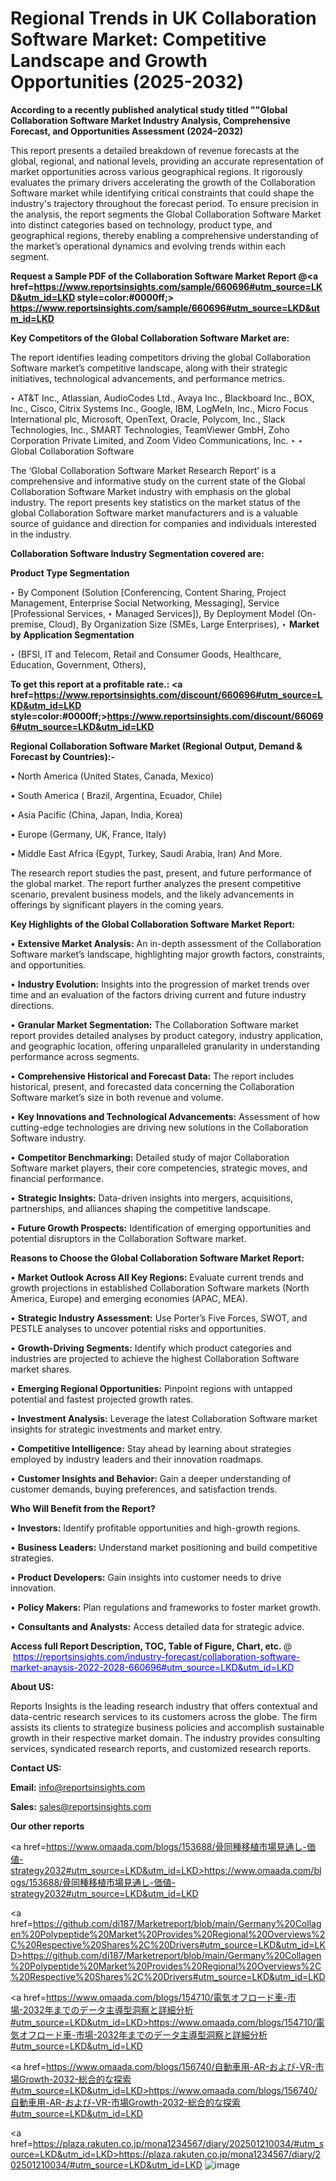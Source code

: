 # Regional Trends in UK Collaboration Software Market: Competitive Landscape and Growth Opportunities (2025-2032)

<strong>According to a recently published analytical study titled ""Global Collaboration Software Market Industry Analysis, Comprehensive Forecast, and Opportunities Assessment (2024–2032)</strong>

This report presents a detailed breakdown of revenue forecasts at the global, regional, and national levels, providing an accurate representation of market opportunities across various geographical regions. It rigorously evaluates the primary drivers accelerating the growth of the Collaboration Software market while identifying critical constraints that could shape the industry's trajectory throughout the forecast period. To ensure precision in the analysis, the report segments the Global Collaboration Software Market into distinct categories based on technology, product type, and geographical regions, thereby enabling a comprehensive understanding of the market’s operational dynamics and evolving trends within each segment.

<strong>Request a Sample PDF of the Collaboration Software Market Report </strong><strong>@<a href=https://www.reportsinsights.com/sample/660696#utm_source=LKD&utm_id=LKD style=color:#0000ff;> https://www.reportsinsights.com/sample/660696#utm_source=LKD&utm_id=LKD</a></strong></font>

<strong>Key Competitors of the Global Collaboration Software Market are:</strong>

The report identifies leading competitors driving the global Collaboration Software market’s competitive landscape, along with their strategic initiatives, technological advancements, and performance metrics.

‣ AT&T Inc., Atlassian, AudioCodes Ltd., Avaya Inc., Blackboard Inc., BOX, Inc., Cisco, Citrix Systems Inc., Google, IBM, LogMeIn, Inc., Micro Focus International plc, Microsoft, OpenText, Oracle, Polycom, Inc., Slack Technologies, Inc., SMART Technologies, TeamViewer GmbH, Zoho Corporation Private Limited, and Zoom Video Communications, Inc.
‣ 
‣ Global Collaboration Software

The ‘Global Collaboration Software Market Research Report’ is a comprehensive and informative study on the current state of the Global Collaboration Software Market industry with emphasis on the global industry. The report presents key statistics on the market status of the global Collaboration Software market manufacturers and is a valuable source of guidance and direction for companies and individuals interested in the industry.

<strong>Collaboration Software Industry Segmentation covered are:</strong>

<strong>Product Type Segmentation</strong>

‣ By Component (Solution [Conferencing, Content Sharing, Project Management, Enterprise Social Networking, Messaging], Service [Professional Services,
‣ Managed Services]), By Deployment Model (On-premise, Cloud), By Organization Size (SMEs, Large Enterprises),
‣ 
<strong>Market by Application Segmentation</strong>

‣ (BFSI, IT and Telecom, Retail and Consumer Goods, Healthcare, Education, Government, Others),

<strong>To get this report at a profitable rate.: <a href=https://www.reportsinsights.com/discount/660696#utm_source=LKD&utm_id=LKD style=color:#0000ff;>https://www.reportsinsights.com/discount/660696#utm_source=LKD&utm_id=LKD</a></strong></font>

<strong>Regional Collaboration Software Market (Regional Output, Demand &amp; Forecast by Countries):-</strong>

• North America (United States, Canada, Mexico)

• South America ( Brazil, Argentina, Ecuador, Chile)

• Asia Pacific (China, Japan, India, Korea)

• Europe (Germany, UK, France, Italy)

• Middle East Africa (Egypt, Turkey, Saudi Arabia, Iran) And More.

The research report studies the past, present, and future performance of the global market. The report further analyzes the present competitive scenario, prevalent business models, and the likely advancements in offerings by significant players in the coming years.

<strong>Key Highlights of the Global Collaboration Software Market Report:</strong>

• <strong>Extensive Market Analysis:</strong> An in-depth assessment of the Collaboration Software market’s landscape, highlighting major growth factors, constraints, and opportunities.

• <strong>Industry Evolution:</strong> Insights into the progression of market trends over time and an evaluation of the factors driving current and future industry directions.

• <strong>Granular Market Segmentation:</strong> The Collaboration Software market report provides detailed analyses by product category, industry application, and geographic location, offering unparalleled granularity in understanding performance across segments.

• <strong>Comprehensive Historical and Forecast Data:</strong> The report includes historical, present, and forecasted data concerning the Collaboration Software market’s size in both revenue and volume.

• <strong>Key Innovations and Technological Advancements:</strong> Assessment of how cutting-edge technologies are driving new solutions in the Collaboration Software industry.

• <strong>Competitor Benchmarking:</strong> Detailed study of major Collaboration Software market players, their core competencies, strategic moves, and financial performance.

• <strong>Strategic Insights:</strong> Data-driven insights into mergers, acquisitions, partnerships, and alliances shaping the competitive landscape.

• <strong>Future Growth Prospects:</strong> Identification of emerging opportunities and potential disruptors in the Collaboration Software market.

<strong>Reasons to Choose the Global Collaboration Software Market Report:</strong>

• <strong>Market Outlook Across All Key Regions:</strong> Evaluate current trends and growth projections in established Collaboration Software markets (North America, Europe) and emerging economies (APAC, MEA).

• <strong>Strategic Industry Assessment:</strong> Use Porter’s Five Forces, SWOT, and PESTLE analyses to uncover potential risks and opportunities.

• <strong>Growth-Driving Segments:</strong> Identify which product categories and industries are projected to achieve the highest Collaboration Software market shares.

• <strong>Emerging Regional Opportunities:</strong> Pinpoint regions with untapped potential and fastest projected growth rates.

• <strong>Investment Analysis:</strong> Leverage the latest Collaboration Software market insights for strategic investments and market entry.

• <strong>Competitive Intelligence:</strong> Stay ahead by learning about strategies employed by industry leaders and their innovation roadmaps.

• <strong>Customer Insights and Behavior:</strong> Gain a deeper understanding of customer demands, buying preferences, and satisfaction trends.

<strong>Who Will Benefit from the Report?</strong>

• <strong>Investors:</strong> Identify profitable opportunities and high-growth regions.

• <strong>Business Leaders:</strong> Understand market positioning and build competitive strategies.

• <strong>Product Developers:</strong> Gain insights into customer needs to drive innovation.

• <strong>Policy Makers:</strong> Plan regulations and frameworks to foster market growth.

• <strong>Consultants and Analysts:</strong> Access detailed data for strategic advice.
</ul>
<strong>Access full Report Description, TOC, Table of Figure, Chart, etc. </strong>@  <a href=https://reportsinsights.com/industry-forecast/collaboration-software-market-anaysis-2022-2028-660696#utm_source=LKD&utm_id=LKD style=color:#0000ff;>https://reportsinsights.com/industry-forecast/collaboration-software-market-anaysis-2022-2028-660696#utm_source=LKD&utm_id=LKD</a></font>

<strong><strong>About US</strong>:</strong>

Reports Insights is the leading research industry that offers contextual and data-centric research services to its customers across the globe. The firm assists its clients to strategize business policies and accomplish sustainable growth in their respective market domain. The industry provides consulting services, syndicated research reports, and customized research reports.

<strong>Contact US:</strong>

<p class=""""><b>Email:</b> <a href=mailto:info@reportsinsights.com>info@reportsinsights.com</a></p>
<p class=""""><b>Sales:</b> <a href=mailto:sales@reportsinsights.com>sales@reportsinsights.com</a></p>

<strong>Our other reports</strong>

<a href=https://www.omaada.com/blogs/153688/骨同種移植市場見通し-価値-strategy2032#utm_source=LKD&utm_id=LKD>https://www.omaada.com/blogs/153688/骨同種移植市場見通し-価値-strategy2032#utm_source=LKD&utm_id=LKD</a>

<a href=https://github.com/di187/Marketreport/blob/main/Germany%20Collagen%20Polypeptide%20Market%20Provides%20Regional%20Overviews%2C%20Respective%20Shares%2C%20Drivers#utm_source=LKD&utm_id=LKD>https://github.com/di187/Marketreport/blob/main/Germany%20Collagen%20Polypeptide%20Market%20Provides%20Regional%20Overviews%2C%20Respective%20Shares%2C%20Drivers#utm_source=LKD&utm_id=LKD</a>

<a href=https://www.omaada.com/blogs/154710/電気オフロード車-市場-2032年までのデータ主導型洞察と詳細分析#utm_source=LKD&utm_id=LKD>https://www.omaada.com/blogs/154710/電気オフロード車-市場-2032年までのデータ主導型洞察と詳細分析#utm_source=LKD&utm_id=LKD</a>

<a href=https://www.omaada.com/blogs/156740/自動車用-AR-および-VR-市場Growth-2032-総合的な探索#utm_source=LKD&utm_id=LKD>https://www.omaada.com/blogs/156740/自動車用-AR-および-VR-市場Growth-2032-総合的な探索#utm_source=LKD&utm_id=LKD</a>

<a href=https://plaza.rakuten.co.jp/mona1234567/diary/202501210034/#utm_source=LKD&utm_id=LKD>https://plaza.rakuten.co.jp/mona1234567/diary/202501210034/#utm_source=LKD&utm_id=LKD</a>
![image](https://github.com/user-attachments/assets/78a9fe7b-450a-4574-beb6-8f9261091919)
